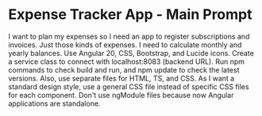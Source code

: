 # Expense Tracker App - Main Prompt

I want to plan my expenses so I need an app to register subscriptions and invoices. Just those kinds of expenses. I need to calculate monthly and yearly balances. Use Angular 20, CSS, Bootstrap, and Lucide icons. Create a service class to connect with localhost:8083 (backend URL). Run npm commands to check build and run, and npm update to check the latest versions. Also, use separate files for HTML, TS, and CSS. As I want a standard design style, use a general CSS file instead of specific CSS files for each component. Don't use ngModule files because now Angular applications are standalone.

